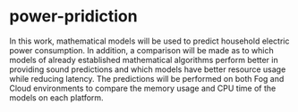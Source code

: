 # power-pridiction
In this work, mathematical models will be used to predict household electric power consumption. In addition, a comparison will be made as to which models of already established mathematical algorithms perform better in providing sound predictions and which models have better resource usage while reducing latency. The predictions will be performed on both Fog and Cloud environments to compare the memory usage and CPU time of the models on each platform.
